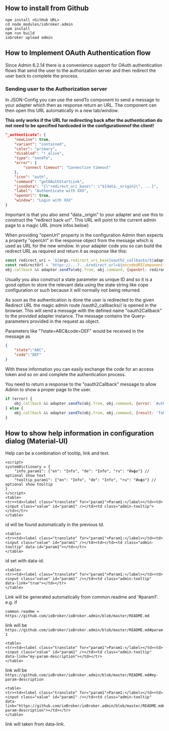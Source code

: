 ## How to install from Github

```
npm install <GitHub URL>
cd node_modules/iobroker.admin
npm install
npm run build
iobroker upload admin
```

## How to Implement OAuth Authentication flow

Since Admin 6.2.14 there is a convenience support for OAuth authentication flows that send the user to the authorization server and then redirect the user back to complete the process.

### Sending user to the Authorization server
In JSON-Config you can use the sendTo component to send a message to your adapter which then as response return an URL. The component can then open this URL automatically in a new tab/window.

**This only works if the URL for redirecting back after the authentication do not need to be specified hardcoded in the configurationnof the client!** 

```json
"_authenticate": {
    "newLine": true,
    "variant": "contained",
    "color": "primary",
    "disabled": "!_alive",
    "type": "sendTo",
    "error": {
        "connect timeout": "Connection timeout"
    },
    "icon": "auth",
    "command": "getOAuthStartLink",
    "jsonData": "{\"redirect_uri_base\": \"${data._origin}\", ...}",
    "label": "Authenticate with XXX",
    "openUrl": true,
    "window": "Login with XXX"
}
```

Important is that you also send "data._origin" to your adapter and use this to construct the "redirect back url". This URL will point to the current admin page to a magic URL (more infos below)

When providing "openUrl" property in the configuration Admin then expects a property "openUrl" in the response object from the message which is used as URL for the new window.
In your adapter code you so can build the redirect URL as required and return it as response like this:

```javascript
const redirect_uri = `${args.redirect_uri_base}oauth2_callbacks/${adapter.namespace}/`; // Add the magic route in Admin
const redirectUrl = `https://...?...&redirect_url=${encodeURIComponent(redirect_uri)}`// Now use this to construct the link to the partner
obj.callback && adapter.sendTo(obj.from, obj.command, {openUrl: redirectUrl}, obj.callback); // send response
```

Usually you also construct a state parameter as unique ID and so it is a good option to store the relevant data using the state string like cope configuration or such because it will normally not being returned.

As soon as the authentication is done the user is redirected to the given Redirect URL the magic admin route /oauth2_callbacks/<adapter namespace>/ is opened in the browser. This will send a message with the defined name "oauth2Callback" to the provided adapter instance.
The message contains the Query-parameters provided in the request as object.

Parameters like "?state=ABC&code=DEF" would be received in the message as

```json
{
    "state":"ABC",
    "code":"DEF"
}
```

With these information you can easily exchange the code for an access token and so on and complete the authentication process.

You need to return a response to the "oauth2Callback" message to allow Admin to show a proper page to the user.

```javascript
if (error) {
    obj.callback && adapter.sendTo(obj.from, obj.command, {error: `Authentiction error: ${error}. Please try again.`}, obj.callback);
} else {
    obj.callback && adapter.sendTo(obj.from, obj.command, {result: 'Tokens updated successfully. Please reload configuration.'}, obj.callback);
}
```

## How to show help information in configuration dialog (Material-UI)

Help can be a combination of tooltip, link and text.

```
<script>
systemDictionary = {
    "info_param1": {"en": "Info", "de": "Info", "ru": "Инфо"} // optional show text
    "tooltip_param1": {"en": "Info", "de": "Info", "ru": "Инфо"} // optional show tooltip
}
</script>
<table>
<tr><td><label class="translate" for="param1">Param1:</label></td><td><input class="value" id="param1" /></td><td class="admin-tooltip"></td></tr>
</table>
```

id will be found automatically in the previous td.

```
<table>
<tr><td><label class="translate" for="param1">Param1:</label></td><td><input class="value" id="param1" /></td><td></td><td class="admin-tooltip" data-id="param1"></td></tr>
</table>
```

id set with data-id.

```
<table>
<tr><td><label class="translate" for="param1">Param1:</label></td><td><input class="value" id="param1" /></td><td class="admin-tooltip" data-link="true"></td></tr>
</table>
```

Link will be generated automatically from common.readme and '#param1'.
e.g. if

```common.readme = https://github.com/ioBroker/ioBroker.admin/blob/master/README.md```

link will be ```https://github.com/ioBroker/ioBroker.admin/blob/master/README.md#param1```


```
<table>
<tr><td><label class="translate" for="param1">Param1:</label></td><td><input class="value" id="param1" /></td><td class="admin-tooltip" data-link="my-param-description"></td></tr>
</table>
```
link will be ```https://github.com/ioBroker/ioBroker.admin/blob/master/README.md#my-param-description```

```
<table>
<tr><td><label class="translate" for="param1">Param1:</label></td><td><input class="value" id="param1" /></td><td class="admin-tooltip" data-link="https://github.com/ioBroker/ioBroker.admin/blob/master/README.md#my-param-description"></td></tr>
</table>
```
link will taken from data-link.
